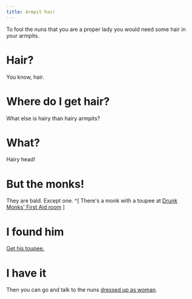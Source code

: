```yaml
---
title: Armpit hair
---
```


To fool the nuns that you are a proper lady you would need some hair in your armpits.

# Hair?
You know, hair.

# Where do I get hair?
What else is hairy than hairy armpits?

# What?
Hairy head!

# But the monks!
They are bald. Except one. ^[ There's a monk with a toupee at [Drunk Monks' First Aid room](../../enter_drunk_monk.md) ]

# I found him
[Get his toupee.](../../toupee.md)

# I have it
Then you can go and talk to the nuns [dressed up as woman](index.md).
